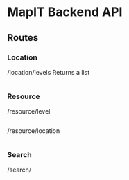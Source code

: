 # MapIT Backend API
## Routes
### Location
/location/levels
Returns a list 
```
```

### Resource
/resource/level
```
```

/resource/location
```
```

### Search
/search/
```
```
